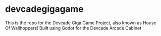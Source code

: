 # devcadegigagame
This is the repo for the Devcade Giga Game Project, also known as House Of Wallhoppers! Built using Godot for the Devcade Arcade Cabinet
